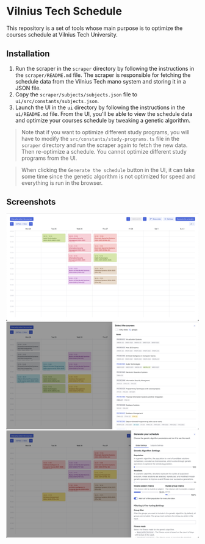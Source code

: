 # Vilnius Tech Schedule

This repository is a set of tools whose main purpose is to optimize the courses schedule at Vilnius Tech University.

## Installation

1. Run the scraper in the `scraper` directory by following the instructions in the `scraper/README.md` file. The scraper is responsible for fetching the schedule data from the Vilnius Tech mano system and storing it in a JSON file.
2. Copy the `scraper/subjects/subjects.json` file to `ui/src/constants/subjects.json`.
2. Launch the UI in the `ui` directory by following the instructions in the `ui/README.md` file. From the UI, you'll be able to view the schedule data and optimize your courses schedule by tweaking a genetic algorithm.

> Note that if you want to optimize different study programs, you will have to modify the `src/constants/study-programs.ts` file in the `scraper` directory and run the scraper again to fetch the new data. Then re-optimize a schedule. You cannot optimize different study programs from the UI.

> When clicking the `Generate the schedule` button in the UI, it can take some time since the genetic algorithm is not optimized for speed and everything is run in the browser.

## Screenshots

![Schedule Screenshot Demo](documentation/demo-schedule.png)
![Schedule Courses Demo](documentation/demo-courses.png)
![Schedule Settings Demo](documentation/demo-settings.png)
